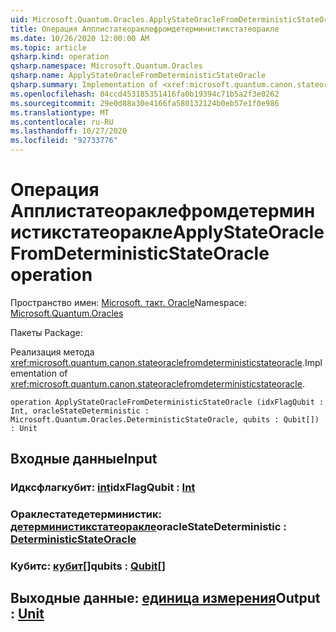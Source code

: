 ```yaml
---
uid: Microsoft.Quantum.Oracles.ApplyStateOracleFromDeterministicStateOracle
title: Операция Апплистатеораклефромдетерминистикстатеоракле
ms.date: 10/26/2020 12:00:00 AM
ms.topic: article
qsharp.kind: operation
qsharp.namespace: Microsoft.Quantum.Oracles
qsharp.name: ApplyStateOracleFromDeterministicStateOracle
qsharp.summary: Implementation of <xref:microsoft.quantum.canon.stateoraclefromdeterministicstateoracle>.
ms.openlocfilehash: 84ccd453185351416fa0b19394c71b5a2f3e0262
ms.sourcegitcommit: 29e0d88a30e4166fa580132124b0eb57e1f0e986
ms.translationtype: MT
ms.contentlocale: ru-RU
ms.lasthandoff: 10/27/2020
ms.locfileid: "92733776"
---
```

# <a name="applystateoraclefromdeterministicstateoracle-operation"></a><span data-ttu-id="9b117-102">Операция Апплистатеораклефромдетерминистикстатеоракле</span><span class="sxs-lookup"><span data-stu-id="9b117-102">ApplyStateOracleFromDeterministicStateOracle operation</span></span>

<span data-ttu-id="9b117-103">Пространство имен: [Microsoft. такт. Oracle](xref:Microsoft.Quantum.Oracles)</span><span class="sxs-lookup"><span data-stu-id="9b117-103">Namespace: [Microsoft.Quantum.Oracles](xref:Microsoft.Quantum.Oracles)</span></span>

<span data-ttu-id="9b117-104">Пакеты [](https://nuget.org/packages/)</span><span class="sxs-lookup"><span data-stu-id="9b117-104">Package: [](https://nuget.org/packages/)</span></span>


<span data-ttu-id="9b117-105">Реализация метода <xref:microsoft.quantum.canon.stateoraclefromdeterministicstateoracle>.</span><span class="sxs-lookup"><span data-stu-id="9b117-105">Implementation of <xref:microsoft.quantum.canon.stateoraclefromdeterministicstateoracle>.</span></span>

```qsharp
operation ApplyStateOracleFromDeterministicStateOracle (idxFlagQubit : Int, oracleStateDeterministic : Microsoft.Quantum.Oracles.DeterministicStateOracle, qubits : Qubit[]) : Unit
```


## <a name="input"></a><span data-ttu-id="9b117-106">Входные данные</span><span class="sxs-lookup"><span data-stu-id="9b117-106">Input</span></span>

### <a name="idxflagqubit--int"></a><span data-ttu-id="9b117-107">Идксфлагкубит: [int](xref:microsoft.quantum.lang-ref.int)</span><span class="sxs-lookup"><span data-stu-id="9b117-107">idxFlagQubit : [Int](xref:microsoft.quantum.lang-ref.int)</span></span>




### <a name="oraclestatedeterministic--deterministicstateoracle"></a><span data-ttu-id="9b117-108">Ораклестатедетерминистик: [детерминистикстатеоракле](xref:Microsoft.Quantum.Oracles.DeterministicStateOracle)</span><span class="sxs-lookup"><span data-stu-id="9b117-108">oracleStateDeterministic : [DeterministicStateOracle](xref:Microsoft.Quantum.Oracles.DeterministicStateOracle)</span></span>




### <a name="qubits--qubit"></a><span data-ttu-id="9b117-109">Кубитс: [кубит](xref:microsoft.quantum.lang-ref.qubit)[]</span><span class="sxs-lookup"><span data-stu-id="9b117-109">qubits : [Qubit](xref:microsoft.quantum.lang-ref.qubit)[]</span></span>





## <a name="output--unit"></a><span data-ttu-id="9b117-110">Выходные данные: [единица измерения](xref:microsoft.quantum.lang-ref.unit)</span><span class="sxs-lookup"><span data-stu-id="9b117-110">Output : [Unit](xref:microsoft.quantum.lang-ref.unit)</span></span>

